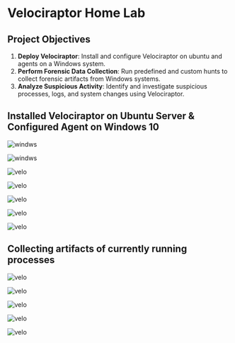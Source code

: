 # Velociraptor Home Lab




## Project Objectives

1. **Deploy Velociraptor**: Install and configure Velociraptor on ubuntu and agents on a Windows system.
2. **Perform Forensic Data Collection**: Run predefined and custom hunts to collect forensic artifacts from Windows systems.
3. **Analyze Suspicious Activity**: Identify and investigate suspicious processes, logs, and system changes using Velociraptor.





## Installed Velociraptor on Ubuntu Server &  Configured  Agent on Windows  10


![windws](images/velo1.png)




![windws](images/velo2.png)




![velo](images/velo3.png)



![velo](images/windwsc.png)


![velo](images/win-install.png)

![velo](images/gui-client.png)


![velo](images/gui.png)



## Collecting artifacts of currently running processes

![velo](images/v1.png)


![velo](images/v2.png)

![velo](images/v4.png)



![velo](images/vql1.png)

![velo](images/vql2.png)

